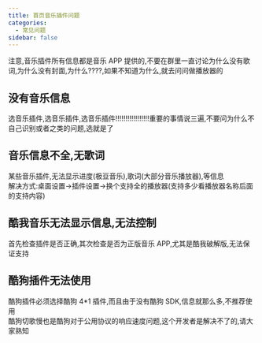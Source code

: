 ```yaml
---
title: 首页音乐插件问题
categories:
  - 常见问题
sidebar: false
---
```


注意,音乐插件所有信息都是音乐 APP 提供的,不要在群里一直讨论为什么没有歌词,为什么没有封面,为什么????,如果不知道为什么,就去问问做播放器的

## 没有音乐信息

选音乐插件,选音乐插件,选音乐插件!!!!!!!!!!!!!!!!!重要的事情说三遍,不要问为什么不自己识别或者之类的问题,选就是了

## 音乐信息不全,无歌词

某些音乐插件,无法显示进度(极豆音乐),歌词(大部分音乐播放器),等信息<br/>
解决方式:桌面设置->插件设置->换个支持全的播放器(支持多少看播放器名称后面的支持内容)

## 酷我音乐无法显示信息,无法控制

首先检查插件是否正确,其次检查是否为正版音乐 APP,尤其是酷我破解版,无法保证支持<br/>

## 酷狗插件无法使用

酷狗插件必须选择酷狗 4\*1 插件,而且由于没有酷狗 SDK,信息就那么多,不推荐使用<br/>
酷狗切歌慢也是酷狗对于公用协议的响应速度问题,这个开发者是解决不了的,请大家熟知<br/>
